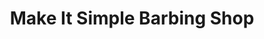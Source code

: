 ---
title: "Make It Simple Barbing Shop"
url: /gbarnga/make-it-simple-barbing-shop/
shop: hairdresser
---